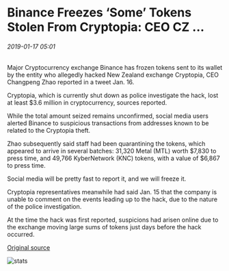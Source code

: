 # Binance Freezes ‘Some’ Tokens Stolen From Cryptopia: CEO CZ ...

###### 2019-01-17 05:01

Major Cryptocurrency exchange Binance has frozen tokens sent to its wallet by the entity who allegedly hacked New Zealand exchange Cryptopia, CEO Changpeng Zhao reported in a tweet Jan. 16.

Cryptopia, which is currently shut down as police investigate the hack, lost at least $3.6 million in cryptocurrency, sources reported.

While the total amount seized remains unconfirmed, social media users alerted Binance to suspicious transactions from addresses known to be related to the Cryptopia theft.

Zhao subsequently said staff had been quarantining the tokens, which appeared to arrive in several batches: 31,320 Metal (MTL) worth $7,830 to press time, and 49,766 KyberNetwork (KNC) tokens, with a value of $6,867 to press time.

Social media will be pretty fast to report it, and we will freeze it.

Cryptopia representatives meanwhile had said Jan. 15 that the company is unable to comment on the events leading up to the hack, due to the nature of the police investigation.

At the time the hack was first reported, suspicions had arisen online due to the exchange moving large sums of tokens just days before the hack occurred.

[Original source](https://cointelegraph.com/news/binance-freezes-some-tokens-stolen-from-cryptopia-ceo-cz)

![stats](https://c.statcounter.com/11760860/0/a89fa40b/1/ "stats")